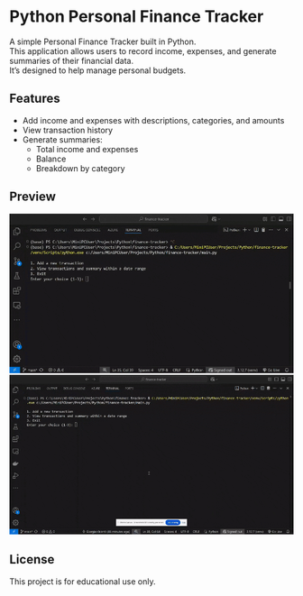 # Python Personal Finance Tracker

A simple Personal Finance Tracker built in Python.  
This application allows users to record income, expenses, and generate summaries of their financial data.  
It’s designed to help manage personal budgets.

## Features

- Add income and expenses with descriptions, categories, and amounts
- View transaction history
- Generate summaries:
  - Total income and expenses
  - Balance
  - Breakdown by category

## Preview

![Demo1](./assets/demo1.gif)
![Demo2](./assets/demo2.gif)


## License

This project is for educational use only.
